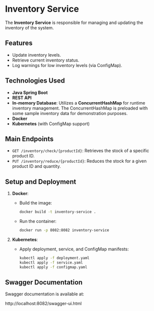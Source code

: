 # Inventory Service

The **Inventory Service** is responsible for managing and updating the inventory of the system.

## Features

- Update inventory levels.
- Retrieve current inventory status.
- Log warnings for low inventory levels (via ConfigMap).

## Technologies Used

- **Java Spring Boot**
- **REST API**
- **In-memory Database**: Utilizes a **ConcurrentHashMap** for runtime inventory management. The ConcurrentHashMap is preloaded with some sample inventory data for demonstration purposes.
- **Docker**
- **Kubernetes** (with ConfigMap support)

## Main Endpoints

- `GET /inventory/check/{productId}`: Retrieves the stock of a specific product ID.
- `PUT /inventory/reduce/{productId}`: Reduces the stock for a given product ID and quantity.

## Setup and Deployment

1. **Docker**:
   - Build the image:
     ```bash
     docker build -t inventory-service .
     ```
   - Run the container:
     ```bash
     docker run -p 8082:8082 inventory-service
     ```

2. **Kubernetes**:
   - Apply deployment, service, and ConfigMap manifests:
     ```bash
     kubectl apply -f deployment.yaml
     kubectl apply -f service.yaml
     kubectl apply -f configmap.yaml
     ```

## Swagger Documentation

Swagger documentation is available at:

http://localhost:8082/swagger-ui.html